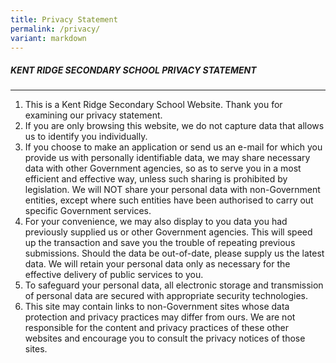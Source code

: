 ```yaml
---
title: Privacy Statement
permalink: /privacy/
variant: markdown
---
```

##### KENT RIDGE SECONDARY SCHOOL PRIVACY STATEMENT
----------------------------------

1.  This is a Kent Ridge Secondary School Website. Thank you for examining our privacy statement.
2.	If you are only browsing this website, we do not capture data that allows us to identify you individually.
3.	If you choose to make an application or send us an e-mail for which you provide us with personally identifiable data, we may share necessary data with other Government agencies, so as to serve you in a most efficient and effective way, unless such sharing is prohibited by legislation. We will NOT share your personal data with non-Government entities, except where such entities have been authorised to carry out specific Government services.
4.	For your convenience, we may also display to you data you had previously supplied us or other Government agencies. This will speed up the transaction and save you the trouble of repeating previous submissions. Should the data be out-of-date, please supply us the latest data. We will retain your personal data only as necessary for the effective delivery of public services to you.
5.	To safeguard your personal data, all electronic storage and transmission of personal data are secured with appropriate security technologies.
6.	This site may contain links to non-Government sites whose data protection and privacy practices may differ from ours. We are not responsible for the content and privacy practices of these other websites and encourage you to consult the privacy notices of those sites.